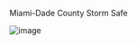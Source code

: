 Miami-Dade County Storm Safe

![image](https://github.com/Justin-Alford/mdcss/assets/110338632/7e076eb4-a5cc-4ee3-bb98-f9179b2d837d)
